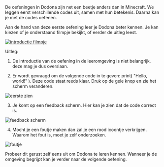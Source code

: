 De oefeningen in Dodona zijn net een beetje anders dan in Minecraft. We leggen eerst verschillende codes uit, samen met hun betekenis. 
Daarna kan je met de codes oefenen. 

Aan de hand van deze eerste oefening leer je Dodona beter kennen. Je kan kiezen of je onderstaand filmpje bekijkt, of eerder de uitleg leest. 

[![introductie filmpje]({image-url})]({video-url} "Introductie Filmpje")

Uitleg: 

1. De introductie van de oefening in de leeromgeving is niet belangrijk, deze mag je dus overslaan. 

2. Er wordt gevraagd om de volgende code in te geven: print( "Hello, world!" ). Deze code staat reeds klaar. Druk op de gele knop en zie het scherm veranderen.

![eerste zien](media/image19.png)

3. Je komt op een feedback scherm. Hier kan je zien dat de code correct is.

![feedback scherm](media/image17.png)

4. Mocht je een foutje maken dan zal je een rood icoontje verkrijgen. Waarom het fout is, moet je zelf onderzoeken. 

![foutje](media/image44.png)

Probeer dit gerust zelf eens uit om Dodona te leren kennen. Wanneer je de omgeving begrijpt kan je verder naar de volgende oefening. 
